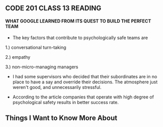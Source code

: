 ## **CODE 201 CLASS 13 READING**

#### **WHAT GOOGLE LEARNED FROM ITS QUEST TO BUILD THE PERFECT TEAM**

* The key factors that contribute to psychologically safe teams are

1.) conversational turn-taking

2.) empathy

3.) non-micro-managing managers

* I had some supervisors who decided that their subordinates are in no place to have a say and override their decisions. The atmosphere just weren't good, and unnecessarily stressful.

* According to the article companies that operate with high degree of psychological safety results in better success rate.

## **Things I Want to Know More About**